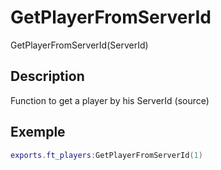 # GetPlayerFromServerId

GetPlayerFromServerId(ServerId)

## Description

Function to get a player by his ServerId (source)

## Exemple

```lua
exports.ft_players:GetPlayerFromServerId(1)
```
